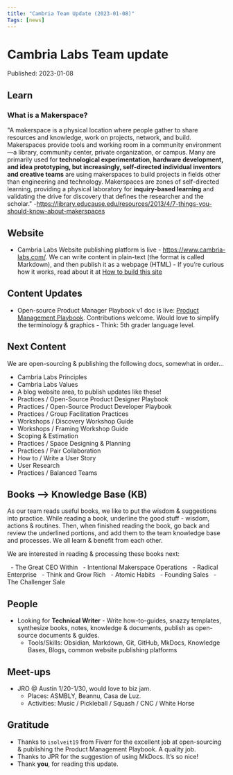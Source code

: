 ```yaml
---
title: "Cambria Team Update (2023-01-08)"
Tags: [news]
---
```

# Cambria Labs Team update
Published: 2023-01-08



## Learn
### What is a Makerspace? 
"A makerspace is a physical location where people gather to share resources and knowledge, work on projects, network, and build. Makerspaces provide tools and working room in a community environment—a library, community center, private organization, or campus. Many are primarily used for **technological experimentation, hardware development, and idea prototyping, but increasingly, self-directed individual inventors and creative teams** are using makerspaces to build projects in fields other than engineering and technology. Makerspaces are zones of self-directed learning, providing a physical laboratory for **inquiry-based learning** and validating the drive for discovery that defines the researcher and the scholar."  -https://library.educause.edu/resources/2013/4/7-things-you-should-know-about-makerspaces

## Website
- Cambria Labs Website publishing platform is live - https://www.cambria-labs.com/. We can write content in plain-text (the format is called Markdown), and then publish it as a webpage (HTML) - If you’re curious how it works, read about it at 
[How to build this site](../../../../../kb/how-to/build-site.md)

## Content Updates
- Open-source Product Manager Playbook v1 doc is live: [Product Management Playbook](../../../../../documentation/pm_playbook.md). Contributions welcome. Would love to simplify the terminology & graphics - Think: 5th grader language level. 

## Next Content
We are open-sourcing & publishing the following docs, somewhat in order…

- Cambria Labs Principles
- Cambria Labs Values
- A blog website area, to publish updates like these!
- Practices / Open-Source Product Designer Playbook
- Practices / Open-Source Product Developer Playbook
- Practices / Group Facilitation Practices
- Workshops / Discovery Workshop Guide
- Workshops / Framing Workshop Guide
- Scoping & Estimation
- Practices / Space Designing & Planning
- Practices / Pair Collaboration
- How to / Write a User Story
- User Research
- Practices / Balanced Teams

## Books —> Knowledge Base (KB)
As our team reads useful books, we like to put the wisdom & suggestions into practice. While reading a book, underline the good stuff - wisdom, actions & routines. Then, when finished reading the book, go back and review the underlined portions, and add them to the team knowledge base and processes. We all learn & benefit from each other. 

We are interested in reading & processing these books next:

  - The Great CEO Within
  - Intentional Makerspace Operations
  - Radical Enterprise
  - Think and Grow Rich
  - Atomic Habits
  - Founding Sales
  - The Challenger Sale

## People
- Looking for **Technical Writer** - Write how-to-guides, snazzy templates, synthesize books, notes, knowledge & documents, publish as open-source documents & guides. 
	- Tools/Skills: Obsidian, Markdown, Git, GitHub, MkDocs, Knowledge Bases, Blogs, common website publishing platforms

## Meet-ups
- JRO @ Austin 1/20-1/30, would love to biz jam. 
	- Places: ASMBLY, Beannu, Casa de Luz. 
	- Activities: Music / Pickleball / Squash / CNC / White Horse


## Gratitude
- Thanks to `isolveit19` from Fiverr for the excellent job at open-sourcing & publishing the Product Management Playbook. A quality job. 
- Thanks to JPR for the suggestion of using MkDocs. It’s so nice!
- Thank **you**, for reading this update. 